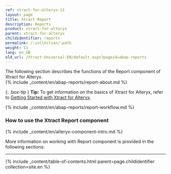 ```yaml
---
ref: xtract-for-alteryx-11
layout: page
title: Xtract Report
description: Reports
product: xtract-for-alteryx
parent: xtract-for-alteryx
childidentifier: reports
permalink: /:collection/:path
weight: 11
lang: en_GB
old_url: /Xtract-Universal-EN/default.aspx?pageid=abap-reports
---
```

The following section describes the functions of the Report component of Xtract for Alteryx.<br>
{% include _content/en/abap-reports/report-about.md %}


{: .box-tip }
**Tip:** To get information on the basics of Xtract for Alteryx, refer to [Getting Started with Xtract for Alteryx](./getting-started).

{% include _content/en/abap-reports/report-workflow.md %}

### How to use the Xtract Report component
{% include _content/en/alteryx-component-intro.md %}


More information on working with Report component is provided in the following sections:

---

{% include _content/table-of-contents.html parent=page.childidentifier collection=site.en %}
